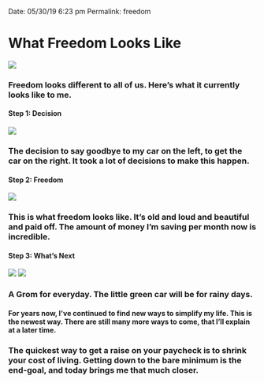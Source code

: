 
Date: 05/30/19 6:23 pm
Permalink: freedom

# What Freedom Looks Like

![](https://i.imgur.com/6KbiPp0.jpg)

### Freedom looks different to all of us. Here’s what it currently looks like to me.

#### Step 1: Decision

![](https://i.imgur.com/8XQ0hWM.jpg)

### The decision to say goodbye to my car on the left, to get the car on the right. It took a lot of decisions to make this happen.

#### Step 2: Freedom

![](https://i.imgur.com/aZUAQQZ.jpg)

### This is what freedom looks like. It’s old and loud and beautiful and paid off. The amount of money I’m saving per month now is incredible.

#### Step 3: What’s Next

![](https://2yrh403fk8vd1hz9ro2n46dd-wpengine.netdna-ssl.com/wp-content/uploads/2019/03/2019-honda-grom-buyers-guide-768x543.jpg)
![](https://www.cyclegear.com/_a/product_images/0357/0085/icon_helmt_aflt_quicksilver_750x750.jpg)

### A Grom for everyday. The little green car will be for rainy days.

#### For years now, I've continued to find new ways to simplify my life. This is the newest way. There are still many more ways to come, that I’ll explain at a later time.

### The quickest way to get a raise on your paycheck is to shrink your cost of living. Getting down to the bare minimum is the end-goal, and today brings me that much closer.
